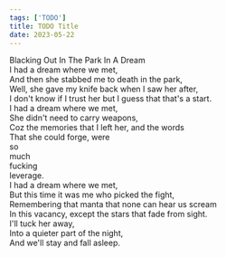 ```yaml
---
tags: ['TODO']
title: TODO Title
date: 2023-05-22
---
```


Blacking Out In The Park In A Dream  
I had a dream where we met,  
And then she stabbed me to death in the park,  
Well, she gave my knife back when I saw her after,  
I don't know if I trust her but I guess that that's a start.  
I had a dream where we met,  
She didn't need to carry weapons,  
Coz the memories that I left her, and the words  
That she could forge, were  
so  
much  
fucking  
leverage.  
I had a dream where we met,  
But this time it was me who picked the fight,  
Remembering that manta that none can hear us scream  
In this vacancy, except the stars that fade from sight.  
I'll tuck her away,  
Into a quieter part of the night,  
And we'll stay and fall asleep.  
